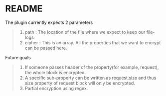 # README #

The plugin currently expects 2 parameters
> 1. path : The location of the file where we expect to keep our file-logs
> 2. cipher : This is an array. All the properties that we want to encrypt can be passed here.

Future goals
> 1. If someone passes header of the property(for example, request), the whole block is encrypted.
> 2. A specific sub-property can be written as request.size and thus size property of request block will only be encrypted.
> 3. Partial encryption using regex.